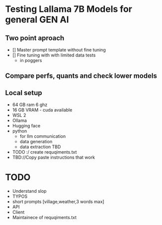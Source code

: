 # Testing Lallama 7B Models for general GEN AI


## Two point aproach

 - [] Master prompt template without fine tuning
 - [] Fine tuning with with limited data tests
    - in poggers


## Compare perfs, quants and check lower models


## Local setup

- 64 GB ram 6 ghz
- 16 GB VRAM - cuda available
- WSL 2
- Ollama
- Hugging face
- python
    - for llm communication
    - data generation
    - data extraction TBD
- TODO :/ create requqiments.txt
- TBD://Copy paste instructions that work


# TODO
 - Understand slop
 - TYPOS
 - short prompts [village,weather,3 words max]
 - API
 - Client
 - Maintainece of requqiments.txt
